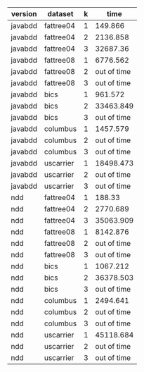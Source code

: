 | version |  dataset  | k |    time     |
| ------- | --------- | - | ----------- | 
| javabdd | fattree04 | 1 |   149.866   |
| javabdd | fattree04 | 2 |   2136.858  |
| javabdd | fattree04 | 3 |   32687.36  |
| javabdd | fattree08 | 1 |   6776.562  |
| javabdd | fattree08 | 2 | out of time |
| javabdd | fattree08 | 3 | out of time |
| javabdd |    bics   | 1 |   961.572   |
| javabdd |    bics   | 2 |  33463.849  |
| javabdd |    bics   | 3 | out of time |
| javabdd |  columbus | 1 |   1457.579  |
| javabdd |  columbus | 2 | out of time |
| javabdd |  columbus | 3 | out of time |
| javabdd | uscarrier | 1 |  18498.473  |
| javabdd | uscarrier | 2 | out of time |
| javabdd | uscarrier | 3 | out of time |
|   ndd   | fattree04 | 1 |    188.33   |
|   ndd   | fattree04 | 2 |   2770.689  |
|   ndd   | fattree04 | 3 |  35063.909  |
|   ndd   | fattree08 | 1 |   8142.876  |
|   ndd   | fattree08 | 2 | out of time |
|   ndd   | fattree08 | 3 | out of time |
|   ndd   |    bics   | 1 |  1067.212   |
|   ndd   |    bics   | 2 |  36378.503  |
|   ndd   |    bics   | 3 | out of time |
|   ndd   |  columbus | 1 |  2494.641   |
|   ndd   |  columbus | 2 | out of time |
|   ndd   |  columbus | 3 | out of time |
|   ndd   | uscarrier | 1 |  45118.684  |
|   ndd   | uscarrier | 2 | out of time |
|   ndd   | uscarrier | 3 | out of time |
